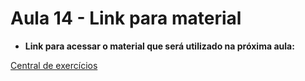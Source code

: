 # Aula 14 - Link para material

* **Link para acessar o material que será utilizado na próxima aula:**

[Central de exercícios](D:\repoCode\cod3r\util\central.zip)
